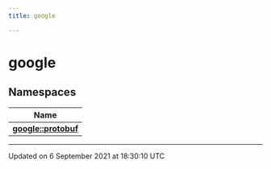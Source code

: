 ```yaml
---
title: google

---
```


# google



## Namespaces

| Name           |
| -------------- |
| **[google::protobuf](/engine/Namespaces/namespacegoogle_1_1protobuf/)**  |






-------------------------------

Updated on  6 September 2021 at 18:30:10 UTC
